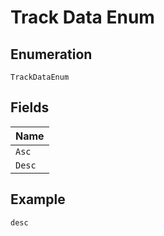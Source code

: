 
# Track Data Enum

## Enumeration

`TrackDataEnum`

## Fields

| Name |
|  --- |
| `Asc` |
| `Desc` |

## Example

```
desc
```

